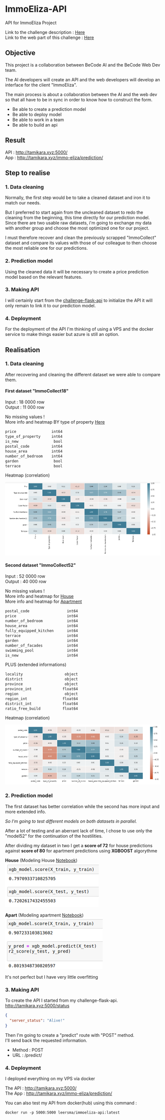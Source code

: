# ImmoEliza-API

API for ImmoEliza Project

Link to the challenge description :  [Here](https://github.com/becodeorg/CRL-Turing-4.22/blob/master/Projects/4.Prediction_api/README.md)  
Link to the web part of this challenge : [Here](https://github.com/leersmathieu/ImmoEliza)  

## Objective
This project is a collaboration between BeCode AI and the BeCode Web Dev team.

The AI developers will create an API and the web developers will develop an interface for the client "ImmoEliza".

The main process is about a collaboration between the AI and the web dev so that all have to be in sync in order to know how to construct the form.

- Be able to create a prediction model
- Be able to deploy model
- Be able to work in a team
- Be able to build an api

## Result

API : http://tamikara.xyz:5000/  
App : http://tamikara.xyz/immo-eliza/prediction/

## Step to realise

### 1. Data cleaning

Normally, the first step would be to take a cleaned dataset and iron it to match our needs.  

But I preferred to start again from the uncleaned dataset to redo the cleaning from the beginning, this time directly for our prediction model.  
Since there are two usable raw datasets, i'm going to exchange my data with another group and choose the most optimized one for our project.

I must therefore recover and clean the previously scrapped "ImmoCollect" dataset and compare its values with those of our colleague to then choose the most reliable one for our predictions.

### 2. Prediction model

Using the cleaned data it will be necessary to create a price prediction model based on the relevant features.

### 3. Making API

I will certainly start from the [challenge-flask-api](https://github.com/leersmathieu/challenge-flask-api)  to initialize the API it will only remain to link it to our prediction model.

### 4. Deployment

For the deployment of the API I'm thinking of using a VPS and the docker service to make things easier but azure is still an option.

## Realisation

### 1. Data cleaning

After recovering and cleaning the different dataset we were able to compare them.  

#### First dataset "ImmoCollect18"
 
Input : 18 0000 row  
Output : 11 000 row  

No missing values !  
More info and heatmap BY type of property [Here](data-cleaning-IC18.ipynb)

```
price                int64
type_of_property     int64
is_new                bool
postal_code          int64
house_area           int64
number_of_bedroom    int64
garden                bool
terrace               bool
```

Heatmap (correlation) 

![heatmap](./assets/hm1.png "heatmap du dataset ImmoCollect18")

#### Second dataset "ImmoCollect52"
 
Input : 52 0000 row  
Output : 40 000 row  

No missing values !  
More info and heatmap for [House](data-cleaning-IC52house.ipynb)  
More info and heatmap for [Apartment](data-cleaning-IC52apart.ipynb)  

```
postal_code                 int64
price                       int64
number_of_bedroom           int64
house_area                  int64
fully_equipped_kitchen      int64
terrace                     int64
garden                      int64
number_of_facades           int64
swimming_pool               int64
is_new                      int64
```

PLUS (extended informations)

```
locality                   object
district                   object
province                   object
province_int              float64
region                     object
region_int                float64
district_int              float64
ratio_free_build          float64
```

Heatmap (correlation) 

![heatmap](./assets/hm2.png "heatmap du dataset ImmoCollect18")

### 2. Prediction model

The first dataset has better correlation while the second has more input and more extended info.

_So I'm going to test different models on both datasets in parallel._

After a lot of testing and an aberrant lack of time, I chose to use only the "model52" for the continuation of the hostilities.

After dividing my dataset in two I get a **score of 72** for house predictions against **score of 80** for apartment predictions using **XGBOOST** algorythme

__House__ (Modeling House [Notebook](model52house.ipynb))    
![score](./assets/score_h.png "score for house using xgboost")

__Apart__ (Modeling apartment [Notebook](model52apart.ipynb))  
![score](./assets/score_a.png "score for apart using xgboost")

It's not perfect but I have very little overfitting

### 3. Making API

To create the API I started from my challenge-flask-api.   
http://tamikara.xyz:5000/status

```json
{
  "server_status": "Alive!"
}
```

Then I'm going to create a "predict" route with "POST" method.  
I'll send back the requested information.

- Method : POST
- URL : /predict/

### 4. Deployment

I deployed everything on my VPS via docker

The API : http://tamikara.xyz:5000/  
The App : http://tamikara.xyz/immo-eliza/prediction/

You can also test my API from docker(hub) using this command :

```Docker
docker run -p 5000:5000 leersma/immoeliza-api:latest
```
